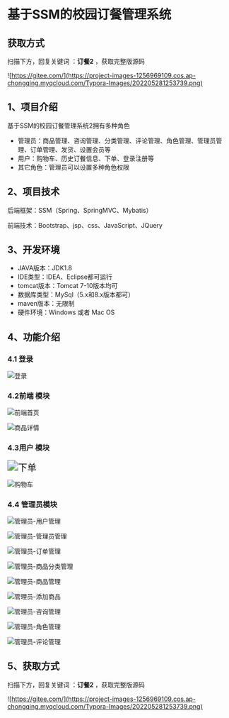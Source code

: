 # 基于SSM的校园订餐管理系统

## 获取方式

扫描下方，回复关键词  ：**订餐2** ，获取完整版源码

![https://gitee.com/](https://project-images-1256969109.cos.ap-chongqing.myqcloud.com/Typora-Images/202205281253739.png)

## 1、项目介绍

基于SSM的校园订餐管理系统2拥有多种角色

- 管理员：商品管理、咨询管理、分类管理、评论管理、角色管理、管理员管理、订单管理、发货、设置会员等
- 用户：购物车、历史订餐信息、下单、登录注册等
- 其它角色：管理员可以设置多种角色权限


## 2、项目技术

后端框架：SSM（Spring、SpringMVC、Mybatis）

前端技术：Bootstrap、jsp、css、JavaScript、JQuery

## 3、开发环境

- JAVA版本：JDK1.8
- IDE类型：IDEA、Eclipse都可运行
- tomcat版本：Tomcat 7-10版本均可
- 数据库类型：MySql（5.x和8.x版本都可） 
- maven版本：无限制
- 硬件环境：Windows 或者 Mac OS


## 4、功能介绍

### 4.1 登录

![登录](https://project-images-1256969109.cos.ap-chongqing.myqcloud.com/Typora-Images/202208031719468.jpg)

### 4.2前端 模块

![前端首页](https://project-images-1256969109.cos.ap-chongqing.myqcloud.com/Typora-Images/202208031719584.jpg)

![商品详情](https://project-images-1256969109.cos.ap-chongqing.myqcloud.com/Typora-Images/202208031719821.jpg)

### 4.3用户 模块

<img src="https://project-images-1256969109.cos.ap-chongqing.myqcloud.com/Typora-Images/202208031719256.jpg" alt="下单" style="zoom:150%;" />

![购物车](https://project-images-1256969109.cos.ap-chongqing.myqcloud.com/Typora-Images/202208031719970.jpg)

### 4.4 管理员模块

![管理员-用户管理](https://project-images-1256969109.cos.ap-chongqing.myqcloud.com/Typora-Images/202208031720421.jpg)

![管理员-管理员管理](https://project-images-1256969109.cos.ap-chongqing.myqcloud.com/Typora-Images/202208031720307.jpg)

![管理员-订单管理](https://project-images-1256969109.cos.ap-chongqing.myqcloud.com/Typora-Images/202208031720182.jpg)

![管理员-商品分类管理](https://project-images-1256969109.cos.ap-chongqing.myqcloud.com/Typora-Images/202208031720256.jpg)

![管理员-商品管理](https://project-images-1256969109.cos.ap-chongqing.myqcloud.com/Typora-Images/202208031720984.jpg)

![管理员-添加商品](https://project-images-1256969109.cos.ap-chongqing.myqcloud.com/Typora-Images/202208031720965.jpg)

![管理员-咨询管理](https://project-images-1256969109.cos.ap-chongqing.myqcloud.com/Typora-Images/202208031720635.jpg)

![管理员-角色管理](https://project-images-1256969109.cos.ap-chongqing.myqcloud.com/Typora-Images/202208031720919.jpg)

![管理员-评论管理](https://project-images-1256969109.cos.ap-chongqing.myqcloud.com/Typora-Images/202208031720774.jpg)

## 5、获取方式

扫描下方，回复关键词  ：**订餐2** ，获取完整版源码



![https://gitee.com/](https://project-images-1256969109.cos.ap-chongqing.myqcloud.com/Typora-Images/202205281253739.png)

